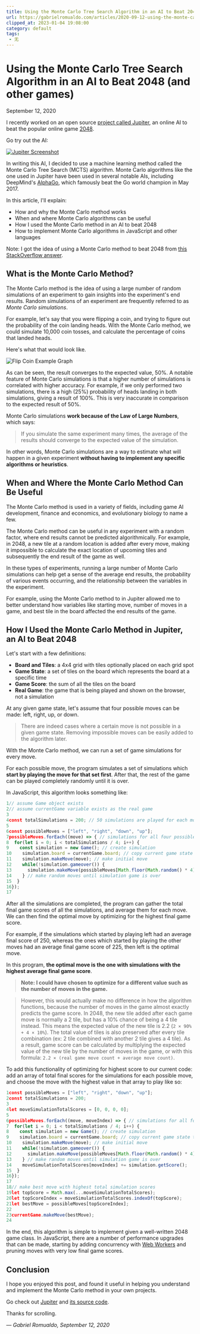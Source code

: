 ```yaml
---
title: Using the Monte Carlo Tree Search Algorithm in an AI to Beat 2048 (and other games)
url: https://gabrielromualdo.com/articles/2020-09-12-using-the-monte-carlo-tree-search-algorithm-in-an-ai-to-beat-2048-and-other-games
clipped_at: 2023-01-04 19:08:00
category: default
tags: 
 - 无
---
```


# Using the Monte Carlo Tree Search Algorithm in an AI to Beat 2048 (and other games)

September 12, 2020

I recently worked on an open source [project called Jupiter](https://jupiter.xtrp.io/), an online AI to beat the popular online game [2048](http://play2048.co/).

Go try out the AI:

[![Jupiter Screenshot](assets/1672830480-292a02cfff9cdb6ef972257eb64615b5.png)](https://jupiter.xtrp.io/)

In writing this AI, I decided to use a machine learning method called the Monte Carlo Tree Search (MCTS) algorithm. Monte Carlo algorithms like the one used in Jupiter have been used in several notable AIs, including DeepMind's [AlphaGo](https://deepmind.com/research/case-studies/alphago-the-story-so-far), which famously beat the Go world champion in May 2017.

In this article, I'll explain:

*   How and why the Monte Carlo method works
*   When and where Monte Carlo algorithms can be useful
*   How I used the Monte Carlo method in an AI to beat 2048
*   How to implement Monte Carlo algorithms in JavaScript and other languages

Note: I got the idea of using a Monte Carlo method to beat 2048 from [this StackOverflow answer](https://stackoverflow.com/a/23853848/10007107).

## What is the Monte Carlo Method?

The Monte Carlo method is the idea of using a large number of random simulations of an experiment to gain insights into the experiment's end results. Random simulations of an experiment are frequently referred to as _Monte Carlo simulations_.

For example, let's say that you were flipping a coin, and trying to figure out the probability of the coin landing heads. With the Monte Carlo method, we could simulate 10,000 coin tosses, and calculate the percentage of coins that landed heads.

Here's what that would look like.

![Flip Coin Example Graph](assets/1672830480-20da878155459b082c235b7b246ffbdf.png)

As can be seen, the result converges to the expected value, 50%. A notable feature of Monte Carlo simulations is that a higher number of simulations is correlated with higher accuracy. For example, if we only performed two simulations, there is a high (25%) probability of heads landing in both simulations, giving a result of 100%. This is very inaccurate in comparison to the expected result of 50%.

Monte Carlo simulations **work because of the Law of Large Numbers**, which says:

> If you simulate the same experiment many times, the average of the results should converge to the expected value of the simulation.

In other words, Monte Carlo simulations are a way to estimate what will happen in a given experiment **without having to implement any specific algorithms or heuristics**.

## When and Where the Monte Carlo Method Can Be Useful

The Monte Carlo method is used in a variety of fields, including game AI development, finance and economics, and evolutionary biology to name a few.

The Monte Carlo method can be useful in any experiment with a random factor, where end results cannot be predicted algorithmically. For example, in 2048, a new tile at a random location is added after every move, making it impossible to calculate the exact location of upcoming tiles and subsequently the end result of the game as well.

In these types of experiments, running a large number of Monte Carlo simulations can help get a sense of the average end results, the probability of various events occurring, and the relationship between the variables in the experiment.

For example, using the Monte Carlo method to in Jupiter allowed me to better understand how variables like starting move, number of moves in a game, and best tile in the board affected the end results of the game.

## How I Used the Monte Carlo Method in Jupiter, an AI to Beat 2048

Let's start with a few definitions:

*   **Board and Tiles**: a 4x4 grid with tiles optionally placed on each grid spot
*   **Game State**: a set of tiles on the board which represents the board at a specific time
*   **Game Score**: the sum of all the tiles on the board
*   **Real Game**: the game that is being played and shown on the browser, not a simulation

At any given game state, let's assume that four possible moves can be made: left, right, up, or down.

> There are indeed cases where a certain move is not possible in a given game state. Removing impossible moves can be easily added to the algorithm later.

With the Monte Carlo method, we can run a set of game simulations for every move.

For each possible move, the program simulates a set of simulations which **start by playing the move for that set first**. After that, the rest of the game can be played completely randomly until it is over.

In JavaScript, this algorithm looks something like:

```javascript
1// assume Game object exists
2// assume currentGame variable exists as the real game
3
4const totalSimulations = 200; // 50 simulations are played for each move 
5
6const possibleMoves = ["left", "right", "down", "up"];
7possibleMoves.forEach((move) => { // simulations for all four possible starting moves
8  for(let i = 0; i < totalSimulations / 4; i++) {
9    const simulation = new Game(); // create simulation
10    simulation.board = currentGame.board; // copy current game state to simulation
11    simulation.makeMove(move); // make initial move
12    while(!simulation.gameover()) {
13      simulation.makeMove(possibleMoves[Math.floor(Math.random() * 4)]);
14    } // make random moves until simulation game is over
15  }
16});
17
```

After all the simulations are completed, the program can gather the total final game scores of all the simulations, and average them for each move. We can then find the optimal move by optimizing for the highest final game score.

For example, if the simulations which started by playing left had an average final score of 250, whereas the ones which started by playing the other moves had an average final game score of 225, then left is the optimal move.

In this program, **the optimal move is the one with simulations with the highest average final game score**.

> **Note: I could have chosen to optimize for a different value such as the number of moves in the game.**

> However, this would actually make no difference in how the algorithm functions, because the number of moves in the game almost exactly predicts the game score. In 2048, the new tile added after each game move is normally a 2 tile, but has a 10% chance of being a 4 tile instead. This means the expected value of the new tile is 2.2 (`2 × 90% + 4 × 10%`). The total value of tiles is also preserved after every tile combination (ex: 2 tile combined with another 2 tile gives a 4 tile). As a result, game score can be calculated by multiplying the expected value of the new tile by the number of moves in the game, or with this formula: `2.2 × (real game move count + average move count)`.

To add this functionality of optimizing for highest score to our current code: add an array of total final scores for the simulations for each possible move, and choose the move with the highest value in that array to play like so:

```javascript
1const possibleMoves = ["left", "right", "down", "up"];
2const totalSimulations = 200;
3
4let moveSimulationTotalScores = [0, 0, 0, 0];
5
6possibleMoves.forEach((move, moveIndex) => { // simulations for all four possible starting moves
7  for(let i = 0; i < totalSimulations / 4; i++) {
8    const simulation = new Game(); // create simulation
9    simulation.board = currentGame.board; // copy current game state to simulation
10    simulation.makeMove(move); // make initial move
11    while(!simulation.gameover()) {
12      simulation.makeMove(possibleMoves[Math.floor(Math.random() * 4)]);
13    } // make random moves until simulation game is over
14    moveSimulationTotalScores[moveIndex] += simulation.getScore();
15  }
16});
17
18// make best move with highest total simulation scores
19let topScore = Math.max(...moveSimulationTotalScores);
20let topScoreIndex = moveSimulationTotalScores.indexOf(topScore);
21let bestMove = possibleMoves[topScoreIndex];
22
23currentGame.makeMove(bestMove);
24
```

In the end, this algorithm is simple to implement given a well-written 2048 game class. In JavaScript, there are a number of performance upgrades that can be made, starting by adding concurrency with [Web Workers](https://developer.mozilla.org/en-US/docs/Web/API/Web_Workers_API) and pruning moves with very low final game scores.

## Conclusion

I hope you enjoyed this post, and found it useful in helping you understand and implement the Monte Carlo method in your own projects.

Go check out [Jupiter](https://jupiter.xtrp.io/) and [its source code](https://github.com/xtrp/jupiter).

Thanks for scrolling.

_— Gabriel Romualdo, September 12, 2020_